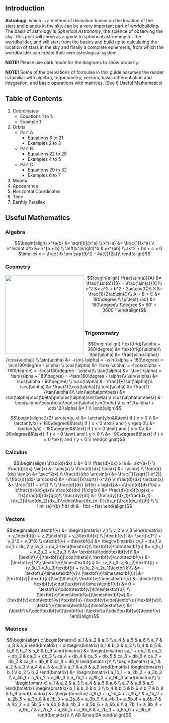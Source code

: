 ## Introduction
**Astrology**, which is a method of divination based on the location of the stars and planets in the sky, can be a very important part of worldbuilding. The basis of astrology is *Spherical Astronomy*, the science of observing the sky. This post will serve as a guide to spherical astronomy for the worldbuilder, and will start from the basics and build up to calculating the location of stars in the sky and finally a complete ephemeris, from which the worldbuilder can create their own astrological system.

**NOTE!** Please use dark mode for the diagrams to show properly.

**NOTE!** Some of the derivations of formulae in this guide assumes the reader is familiar with algebra, trigonometry, vectors, basic differentiation and integration, and basic operations with matrices. (See § Useful Mathematics)

## Table of Contents
1. Coordinates
   - Equations $1$ to $5$
   - Example $1$
2. Orbits
   - Part A
     * Equations $6$ to $21$
     * Examples $2$ to $3$
   - Part B
     * Equations $22$ to $28$
     * Examples $4$ to $5$
   - Part C
     * Equations $29$ to $32$
     * Examples $6$ to $7$
3. Moons
4. Appearance
5. Horizontal Coordinates
6. Time
7. Earthly Parallax

## Useful Mathematics

### Algebra
```math
\begin{align}
x^{a/b} &= \sqrt[b]{x^a} \\
x^{-a} &= \frac{1}{x^a} \\
x^a\cdot x^b &= x^{a + b} \\
\left(x^a\right)^b & =x^{ab} \\
ax^2 + bx + c = 0 &\implies x = \frac{-b \pm \sqrt{b^2 - 4ac}}{2a}\\
\end{align}
```

### Geometry
<img align="left" src="https://github.com/CitruzSquared/essays/assets/23460281/669a9787-9f70-4c9e-89d5-e7f390f5bdbc" width="250"/>

```math
\begin{align}
\frac{\sin(a)}{A} &= \frac{\sin(b)}{B} = \frac{\sin(c)}{C}\\
c^2 &= a^2 + b^2 - 2ac\cos(C)\\
S &= \frac{1}{2}ab\sin(C)\\
A + B + C &= 180\degree \\
\pi\text{ rad} &= 180\degree\\
1\degree &= 60' = 3600''
\end{align}
```

<br/>

### Trigonometry
```math
\begin{align}
\text{trig}(\alpha + 360\degree) &= \text{trig}(\alpha)\\
\tan(\alpha) &= \frac{\sin(\alpha)}{\cos(\alpha)} \\
\sin(\alpha) &= -\sin(-\alpha) = -\sin(\alpha + 180\degree) = \sin(180\degree - \alpha) \\
\cos(\alpha) &= \cos(-\alpha) = -\cos(\alpha + 180\degree) = -\cos(180\degree - \alpha)\\
\tan(\alpha) &= -\tan(-\alpha) = \tan(\alpha + 180\degree) = -\tan(180\degree - \alpha)\\
\sin(\alpha) &= \cos(\alpha - 90\degree) \\
\csc(\alpha) &= \frac{1}{\sin(\alpha)}\\
\sec(\alpha) &= \frac{1}{\cos(\alpha)}\\
\cot(\alpha) &= \frac{1}{\tan(\alpha)}\\
\sin(\alpha\pm\beta) &= \sin(\alpha)\cos(\beta)\pm\cos(\alpha)\sin(\beta) \\
\cos(\alpha\pm\beta) &= \cos(\alpha)\cos(\beta)\mp\sin(\alpha)\sin(\beta) \\
\sin^2(\alpha) + \cos^2(\alpha) &= 1 \\
\end{align}
```
```math
\begin{alignat}{2}
\arctan(y, x) &= \arctan(y/x)&&\text{ if } x > 0 \\
&= \arctan(y/x) + 180\degree&&\text{ if } x < 0 \text{ and } y \geq 0\\
&= \arctan(y/x) - 180\degree&&\text{ if } x < 0 \text{ and } y < 0\\
&= 90\degree&&\text{ if } x = 0 \text{ and } y > 0 \\
&= -90\degree&&\text{ if } x = 0 \text{ and } y < 0 \\
\end{alignat}
```
### Calculus
```math
\begin{align}
\frac{d}{dx} c &= 0 \\
\frac{d}{dx} x^a &= ax^{a-1} \\
\frac{d}{dx} \sin(x) &= \cos(x) \\
\frac{d}{dx} \cos(x) &= -\sin(x) \\
\frac{d}{dx} \tan(x) &= \sec^2(x) \\
\frac{d}{dx} \arcsin(x) &= \frac{1}{\sqrt{1-x^2}} \\
\frac{d}{dx} \arccos(x) &= -\frac{1}{\sqrt{1-x^2}} \\
\frac{d}{dx} \arctan(x) &= \frac{1}{1 + x^2} \\
\\
\frac{d}{dx} [af(x) + bg(x)] &= a\frac{d}{dx}f(x) + b\frac{d}{dx}g(x)\\
\frac{d}{dx} [f(x)g(x)] &= \frac{d}{dx}f(x)g(x) + f(x)\frac{d}{dx}g(x)\\
\frac{dy}{dt} &= \frac{dy}{dx_1}\frac{dx_1}{dx_2}\frac{dx_2}{dx_3}\cdots\frac{dx_{n-1}}{dx_n}\frac{dx_n}{dt} \\
\\
\int_{a}^{b} f'(t) dt &= f(b) - f(a)
\end{align}
```
### Vectors
```math
\begin{align}
\textbf{v} &= \begin{bmatrix}
v_1 \\ v_2 \\ v_3
\end{bmatrix} = v_1\textbf{i} + v_2\textbf{j} + v_3\textbf{k} \\
|\textbf{v}| &= \sqrt{v_1^2 + v_2^2 + v_3^3} \\
c\textbf{v} + d\textbf{u} &= \begin{bmatrix}
cv_1 + du_1 \\ cv_1 + du_2 \\ cv_3 + du_3
\end{bmatrix}\\
\textbf{v}\cdot\textbf{u} &= v_1u_1 + v_2u_2 + v_3u_3 \\
&= \textbf{u}\cdot\textbf{v}\\
&= |\textbf{v}||\textbf{u}|\cos(\theta)\\
\textbf{v}\cdot\textbf{v} &= |\textbf{v}|^2\\
\textbf{v}\times\textbf{u} &= (v_2u_3-v_3u_2)\textbf{i} + (v_3u_1-v_1u_3)\textbf{j} + (v_1u_2-v_2u_1)\textbf{k}\\
&= -\textbf{u}\times\textbf{v}\\
|\textbf{v}\times\textbf{u}| &= |\textbf{v}||\textbf{u}|\sin(\theta)\\
\textbf{v}\times\textbf{v} &= \textbf{0}\\
\textbf{v}\cdot(\textbf{v}\times\textbf{u}) &= 0 = \textbf{u}\cdot(\textbf{v}\times\textbf{u}) \\
(\textbf{v}\times\textbf{u})\times\textbf{w} &= (\textbf{v}\cdot\textbf{w})\textbf{u}-(\textbf{v}\cdot\textbf{u})\textbf{w}\\
\textbf{v}\times(\textbf{u}\times\textbf{w}) &= (\textbf{v}\cdot\textbf{w})\textbf{u}-(\textbf{u}\cdot\textbf{w})\textbf{v}
\end{align}
```
### Matrices
```math
\begin{align}
c \begin{bmatrix}
a_1 & a_2 & a_3 \\
a_4 & a_5 & a_6 \\
a_7 & a_8 & a_9
\end{bmatrix}
+
d \begin{bmatrix}
b_1 & b_2 & b_3 \\
b_4 & b_5 & b_6 \\
b_7 & b_8 & b_9
\end{bmatrix}
&=
\begin{bmatrix}
ca_1 + db_1 & ca_2 + db_2 & ca_3 + db_3 \\
ca_4 + db_4 & ca_5 + db_5 & ca_6 + db_6 \\
ca_7 + db_7 & ca_8 + db_8 & ca_9 + db_9
\end{bmatrix}\\
\\
\begin{bmatrix}
a_1 & a_2 & a_3 \\
a_4 & a_5 & a_6 \\
a_7 & a_8 & a_9
\end{bmatrix}
\begin{bmatrix}
b_1 \\ b_2 \\ b_3
\end{bmatrix}
&=
\begin{bmatrix}
a_1b_1 + a_2b_2 + a_3b_3 \\
a_4b_1 + a_5b_2 + a_6b_3 \\
a_7b_1 + a_8b_2 + a_9b_3
\end{bmatrix}\\
\\
\begin{bmatrix}
a_1 & a_2 & a_3 \\
a_4 & a_5 & a_6 \\
a_7 & a_8 & a_9
\end{bmatrix}
\begin{bmatrix}
b_1 & b_2 & b_3 \\
b_4 & b_5 & b_6 \\
b_7 & b_8 & b_9
\end{bmatrix}
&=
\begin{bmatrix}
a_1b_1 + a_2b_4 + a_3b_7 & a_1b_2 + a_2b_5 + a_3b_8 & a_1b_3 + a_2b_6 + a_3b_9 \\
a_4b_1 + a_5b_4 + a_6b_7 & a_4b_2 + a_5b_5 + a_6b_8 & a_4b_3 + a_5b_6 + a_6b_9 \\
a_7b_1 + a_8b_4 + a_9b_7 & a_7b_2 + a_8b_5 + a_9b_8 & a_7b_3 + a_8b_6 + a_9b_9
\end{bmatrix}\\
\\
AB &\neq BA
\end{align}
```
